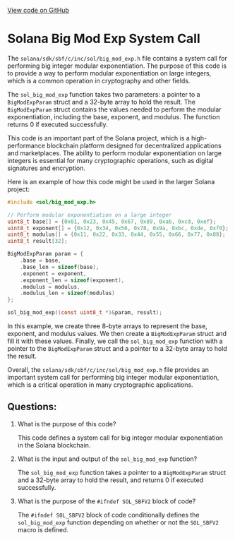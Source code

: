 
[View code on GitHub](https://github.com/solana-labs/solana/blob/master/sdk/sbf/c/inc/sol/big_mod_exp.h)

# Solana Big Mod Exp System Call

The `solana/sdk/sbf/c/inc/sol/big_mod_exp.h` file contains a system call for performing big integer modular exponentiation. The purpose of this code is to provide a way to perform modular exponentiation on large integers, which is a common operation in cryptography and other fields.

The `sol_big_mod_exp` function takes two parameters: a pointer to a `BigModExpParam` struct and a 32-byte array to hold the result. The `BigModExpParam` struct contains the values needed to perform the modular exponentiation, including the base, exponent, and modulus. The function returns 0 if executed successfully.

This code is an important part of the Solana project, which is a high-performance blockchain platform designed for decentralized applications and marketplaces. The ability to perform modular exponentiation on large integers is essential for many cryptographic operations, such as digital signatures and encryption.

Here is an example of how this code might be used in the larger Solana project:

```c
#include <sol/big_mod_exp.h>

// Perform modular exponentiation on a large integer
uint8_t base[] = {0x01, 0x23, 0x45, 0x67, 0x89, 0xab, 0xcd, 0xef};
uint8_t exponent[] = {0x12, 0x34, 0x56, 0x78, 0x9a, 0xbc, 0xde, 0xf0};
uint8_t modulus[] = {0x11, 0x22, 0x33, 0x44, 0x55, 0x66, 0x77, 0x88};
uint8_t result[32];

BigModExpParam param = {
    .base = base,
    .base_len = sizeof(base),
    .exponent = exponent,
    .exponent_len = sizeof(exponent),
    .modulus = modulus,
    .modulus_len = sizeof(modulus)
};

sol_big_mod_exp((const uint8_t *)&param, result);
```

In this example, we create three 8-byte arrays to represent the base, exponent, and modulus values. We then create a `BigModExpParam` struct and fill it with these values. Finally, we call the `sol_big_mod_exp` function with a pointer to the `BigModExpParam` struct and a pointer to a 32-byte array to hold the result.

Overall, the `solana/sdk/sbf/c/inc/sol/big_mod_exp.h` file provides an important system call for performing big integer modular exponentiation, which is a critical operation in many cryptographic applications.
## Questions: 
 1. What is the purpose of this code?
    
    This code defines a system call for big integer modular exponentiation in the Solana blockchain.

2. What is the input and output of the `sol_big_mod_exp` function?
    
    The `sol_big_mod_exp` function takes a pointer to a `BigModExpParam` struct and a 32-byte array to hold the result, and returns 0 if executed successfully.

3. What is the purpose of the `#ifndef SOL_SBFV2` block of code?
    
    The `#ifndef SOL_SBFV2` block of code conditionally defines the `sol_big_mod_exp` function depending on whether or not the `SOL_SBFV2` macro is defined.
